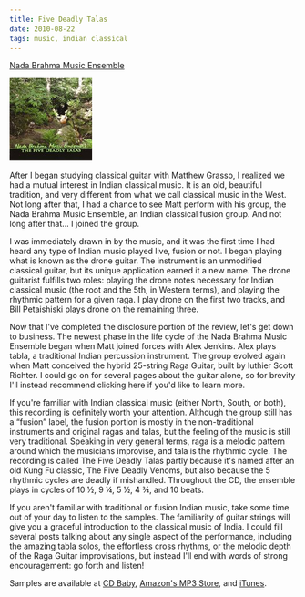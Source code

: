 ```yaml
---
title: Five Deadly Talas
date: 2010-08-22
tags: music, indian classical
---
```


[Nada Brahma Music Ensemble](http://www.matthewgrasso.com/nadabrahma.htm)


![The Five Deadly Talas](/images/fivedeadlytalas.jpg "The Five Deadly Talas")

After I began studying classical guitar with Matthew Grasso, I realized we had a
mutual interest in Indian classical music. It is an old, beautiful tradition,
and very different from what we call classical music in the West. Not long after
that, I had a chance to see Matt perform with his group, the Nada Brahma Music
Ensemble, an Indian classical fusion group. And not long after that... I joined
the group.

I was immediately drawn in by the music, and it was the first time I had heard
any type of Indian music played live, fusion or not. I began playing what is
known as the drone guitar. The instrument is an unmodified classical guitar, but
its unique application earned it a new name. The drone guitarist fulfills two
roles: playing the drone notes necessary for Indian classical music (the root
and the 5th, in Western terms), and playing the rhythmic pattern for a given
raga. I play drone on the first two tracks, and Bill Petaishiski plays drone on
the remaining three.

Now that I've completed the disclosure portion of the review, let's get down to
business. The newest phase in the life cycle of the Nada Brahma Music Ensemble
began when Matt joined forces with Alex Jenkins. Alex plays tabla, a traditional
Indian percussion instrument. The group evolved again when Matt conceived the
hybrid 25-string Raga Guitar, built by luthier Scott Richter. I could go on for
several pages about the guitar alone, so for brevity I'll instead recommend
clicking here if you'd like to learn more.

If you're familiar with Indian classical music (either North, South, or both),
this recording is definitely worth your attention. Although the group still has
a “fusion” label, the fusion portion is mostly in the non-traditional
instruments and original ragas and talas, but the feeling of the music is still
very traditional. Speaking in very general terms, raga is a melodic pattern
around which the musicians improvise, and tala is the rhythmic cycle. The
recording is called The Five Deadly Talas partly because it's named after an old
Kung Fu classic, The Five Deadly Venoms, but also because the 5 rhythmic cycles
are deadly if mishandled. Throughout the CD, the ensemble plays in cycles of 10
½, 9 ¼, 5 ½, 4 ¾, and 10 beats.

If you aren't familiar with traditional or fusion Indian music, take some time
out of your day to listen to the samples. The familiarity of guitar strings will
give you a graceful introduction to the classical music of India. I could fill
several posts talking about any single aspect of the performance, including the
amazing tabla solos, the effortless cross rhythms, or the melodic depth of the
Raga Guitar improvisations, but instead I'll end with words of strong
encouragement: go forth and listen!

Samples are available at [CD Baby](http://www.cdbaby.com/),
[Amazon's MP3 Store](http://www.amazon.com/MP3), and
[iTunes](http://www.apple.com/iTunes).

